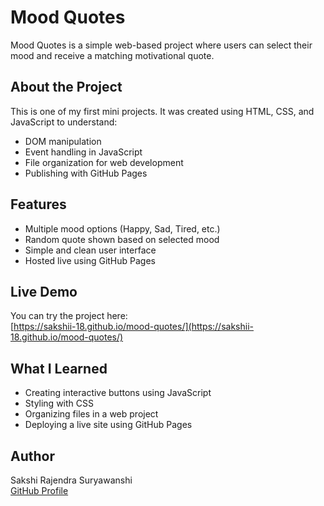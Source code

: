 # Mood Quotes

Mood Quotes is a simple web-based project where users can select their mood and receive a matching motivational quote.

## About the Project

This is one of my first mini projects. It was created using HTML, CSS, and JavaScript to understand:
- DOM manipulation
- Event handling in JavaScript
- File organization for web development
- Publishing with GitHub Pages

## Features

- Multiple mood options (Happy, Sad, Tired, etc.)
- Random quote shown based on selected mood
- Simple and clean user interface
- Hosted live using GitHub Pages

## Live Demo

You can try the project here:  
[https://sakshii-18.github.io/mood-quotes/](https://sakshii-18.github.io/mood-quotes/)

## What I Learned

- Creating interactive buttons using JavaScript
- Styling with CSS
- Organizing files in a web project
- Deploying a live site using GitHub Pages

## Author

Sakshi Rajendra Suryawanshi  
[GitHub Profile](https://github.com/sakshii-18)
